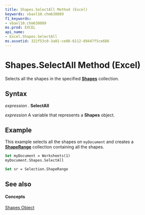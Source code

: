 ```yaml
---
title: Shapes.SelectAll Method (Excel)
keywords: vbaxl10.chm638089
f1_keywords:
- vbaxl10.chm638089
ms.prod: EXCEL
api_name:
- Excel.Shapes.SelectAll
ms.assetid: 322f53c0-3a01-ce08-6112-89447f5ce686
---
```



# Shapes.SelectAll Method (Excel)

Selects all the shapes in the specified  **[Shapes](shapes-object-excel.md)** collection.


## Syntax

 _expression_ . **SelectAll**

 _expression_ A variable that represents a **Shapes** object.


## Example

This example selects all the shapes on  `myDocument` and creates a **[ShapeRange](shaperange-object-excel.md)** collection containing all the shapes.


```vb
Set myDocument = Worksheets(1) 
myDocument.Shapes.SelectAll
```


```vb
Set sr = Selection.ShapeRange 

```


## See also


#### Concepts


[Shapes Object](shapes-object-excel.md)

